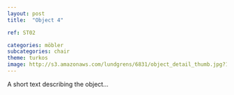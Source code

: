 ```yaml
---
layout: post
title:  "Object 4"

ref: ST02

categories: möbler
subcategories: chair
theme: turkos
image: http://s3.amazonaws.com/lundgrens/6831/object_detail_thumb.jpg?1398595271
---
```


A short text describing the object...
